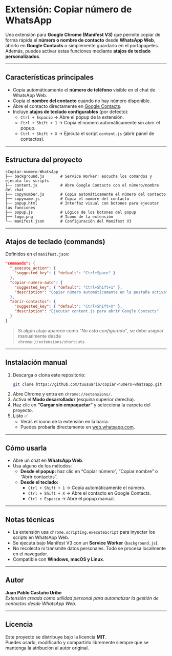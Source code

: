# Extensión: Copiar número de WhatsApp

Una extensión para **Google Chrome (Manifest V3)** que permite copiar de forma rápida el **número o nombre de contacto** desde **WhatsApp Web**, abrirlo en **Google Contacts** o simplemente guardarlo en el portapapeles.  
Además, puedes activar estas funciones mediante **atajos de teclado personalizados**.

---

## Características principales

- Copia automáticamente el **número de teléfono** visible en el chat de WhatsApp Web.
- Copia el **nombre del contacto** cuando no hay número disponible.
- Abre el contacto directamente en [Google Contacts](https://contacts.google.com/).
- Incluye **atajos de teclado configurables** (por defecto):
  - `Ctrl + Espacio` → Abre el popup de la extensión.
  - `Ctrl + Shift + 1` → Copia el número automáticamente sin abrir el popup.
  - `Ctrl + Shift + X` → Ejecuta el script `content.js` (abrir panel de contactos).

---

## Estructura del proyecto

```
sCopiar-numero-WhatsApp
├── background.js       # Service Worker: escucha los comandos y ejecuta los scripts
├── content.js          # Abre Google Contacts con el número/nombre del chat
├── copynumber.js       # Copia automáticamente el número del contacto
├── copyname.js         # Copia el nombre del contacto
├── popup.html          # Interfaz visual con botones para ejecutar las funciones
├── popup.js            # Lógica de los botones del popup
├── logo.png            # Icono de la extensión
└── manifest.json       # Configuración del Manifest V3
```

---

## Atajos de teclado (commands)

Definidos en el `manifest.json`:

```json
"commands": {
  "_execute_action": {
    "suggested_key": { "default": "Ctrl+Space" }
  },
  "copiar-numero-auto": {
    "suggested_key": { "default": "Ctrl+Shift+1" },
    "description": "Copiar número automáticamente en la pestaña activa"
  },
  "abrir-contactos": {
    "suggested_key": { "default": "Ctrl+Shift+X" },
    "description": "Ejecutar content.js para abrir Google Contacts"
  }
}
```

> Si algún atajo aparece como _“No está configurado”_, se debe asignar manualmente desde  
> `chrome://extensions/shortcuts`.

---

## Instalación manual

1. Descarga o clona este repositorio:
   ```bash
   git clone https://github.com/tuusuario/copiar-numero-whatsapp.git
   ```
2. Abre Chrome y entra en `chrome://extensions/`.
3. Activa el **Modo desarrollador** (esquina superior derecha).
4. Haz clic en **“Cargar sin empaquetar”** y selecciona la carpeta del proyecto.
5. Listo ✅
   - Verás el icono de la extensión en la barra.
   - Puedes probarla directamente en [web.whatsapp.com](https://web.whatsapp.com).

---

## Cómo usarla

- Abre un chat en **WhatsApp Web**.
- Usa alguno de los métodos:
  - **Desde el popup:** haz clic en “Copiar número”, “Copiar nombre” o “Abrir contactos”.
  - **Desde el teclado:**
    - `Ctrl + Shift + 1` → Copia automáticamente el número.
    - `Ctrl + Shift + X` → Abre el contacto en Google Contacts.
    - `Ctrl + Espacio` → Abre el popup manual.

---

## Notas técnicas

- La extensión usa `chrome.scripting.executeScript` para inyectar los scripts en WhatsApp Web.
- Se ejecuta bajo Manifest V3 con un **Service Worker** (`background.js`).
- No recolecta ni transmite datos personales. Todo se procesa localmente en el navegador.
- Compatible con **Windows, macOS y Linux**.

---

## Autor

**Juan Pablo Castaño Uribe**  
_Extensión creada como utilidad personal para automatizar la gestión de contactos desde WhatsApp Web._

---

## Licencia

Este proyecto se distribuye bajo la licencia **MIT**.  
Puedes usarlo, modificarlo y compartirlo libremente siempre que se mantenga la atribución al autor original.
